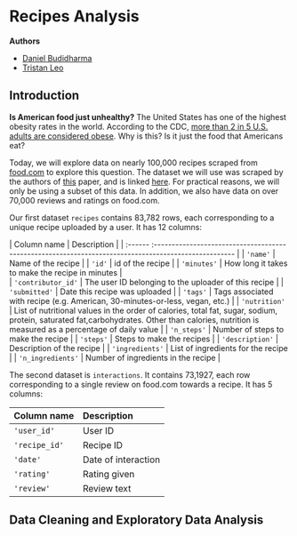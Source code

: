 # Recipes Analysis
**Authors**
- [Daniel Budidharma](https://vdanielb.github.io)
- [Tristan Leo](https://www.linkedin.com/in/tristan-leo-0b12a9340/)

## Introduction

**Is American food just unhealthy?** The United States has one of the highest obesity rates in the world. According to the CDC, [more than 2 in 5 U.S. adults are considered obese](https://www.cdc.gov/obesity/adult-obesity-facts/index.html). Why is this? Is it just the food that Americans eat? 

Today, we will explore data on nearly 100,000 recipes scraped from [food.com](https://www.food.com) to explore this question. The dataset we will use was scraped by the authors of [this](https://cseweb.ucsd.edu/~jmcauley/pdfs/emnlp19c.pdf) paper, and is linked [here](https://www.kaggle.com/datasets/shuyangli94/food-com-recipes-and-user-interactions). For practical reasons, we will only be using a subset of this data. In addition, we also have data on over 70,000 reviews and ratings on food.com.  

Our first dataset `recipes` contains 83,782 rows, each corresponding to a unique recipe uploaded by a user. It has 12 columns:

| Column name | Description                                                                                          |
| :------ :---------------------------------------------------------------------------------------------------- |
| `'name'`           | Name of the recipe                                                             |
| `'id'`             | id of the recipe                                                 |
| `'minutes'`        | How long it takes to make the recipe in minutes |  
| `'contributor_id'` | The user ID belonging to the uploader of this recipe              |
| `'submitted'`      | Date this recipe was uploaded                  |
| `'tags'`           | Tags associated with recipe (e.g. American, 30-minutes-or-less, vegan, etc.)                |
| `'nutrition'`      | List of nutritional values in the order of calories, total fat, sugar, sodium, protein, saturated fat,carbohydrates. Other than calories, nutrition is measured as a percentage of daily value |
| `'n_steps'`        | Number of steps to make the recipe                |
| `'steps'`          | Steps to make the recipes                       |
| `'description'`    | Description of the recipe                             |
| `'ingredients'`    | List of ingredients for the recipe                              |
| `'n_ingredients'`  | Number of ingredients in the recipe                              |

The second dataset is `interactions`. It contains 73,1927, each row corresponding to a single review on food.com towards a recipe. It has 5 columns:

| Column name       | Description         |
| :------------ | :------------------ |
| `'user_id'`   | User ID             |
| `'recipe_id'` | Recipe ID           |
| `'date'`      | Date of interaction |
| `'rating'`    | Rating given        |
| `'review'`    | Review text         |

## Data Cleaning and Exploratory Data Analysis
